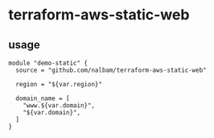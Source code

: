 # terraform-aws-static-web

## usage

```
module "demo-static" {
  source = "github.com/nalbam/terraform-aws-static-web"

  region = "${var.region}"

  domain_name = [
    "www.${var.domain}",
    "${var.domain}",
  ]
}
```
